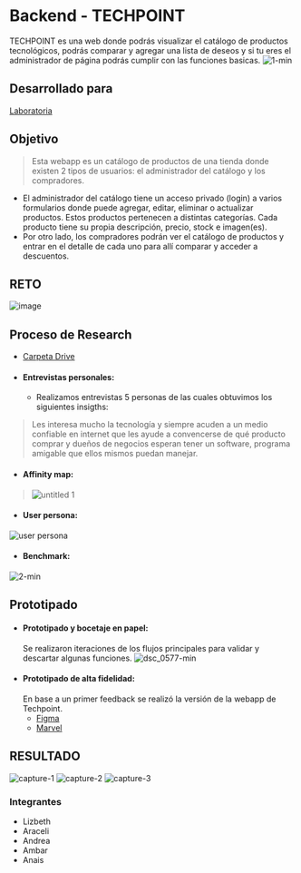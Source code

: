 # Backend - TECHPOINT
TECHPOINT es una web donde podrás visualizar el catálogo de productos tecnológicos, podrás comparar y agregar una lista de deseos y si tu eres el administrador de página podrás cumplir con las funciones basicas.
![1-min](https://user-images.githubusercontent.com/32288883/38039645-51578f9c-3273-11e8-90a3-77067e7ddb5a.png)
## Desarrollado para
[Laboratoria](http://laboratoria.la)
## Objetivo
> Esta webapp es un catálogo de productos de una tienda donde existen 2 tipos de usuarios: el administrador del catálogo y los compradores.
* El administrador del catálogo tiene un acceso privado (login) a varios formularios donde puede agregar, editar, eliminar o actualizar productos. Estos productos pertenecen a distintas categorías. Cada producto tiene su propia descripción, precio, stock e imagen(es).
* Por otro lado, los compradores podrán ver el catálogo de productos y entrar en el detalle de cada uno para allí comparar y acceder a descuentos.
## RETO
![image](https://user-images.githubusercontent.com/32307145/38041041-6a920886-3276-11e8-91b6-7dc403f290e8.png)
## Proceso de Research
* [Carpeta Drive](https://drive.google.com/drive/folders/1qxnqfuqS6z_MrGamFfKL5ZbO6tBZGIIk?usp=sharing)
* #### Entrevistas personales:
  * Realizamos entrevistas 5 personas de las cuales obtuvimos los siguientes insigths:
> Les interesa mucho la tecnología y siempre acuden a un medio confiable en internet que les ayude a convencerse de qué producto comprar y dueños de negocios esperan tener un software, programa amigable que ellos mismos puedan manejar.
* #### Affinity map:
>![untitled 1](https://user-images.githubusercontent.com/32288883/38038919-bbce5eca-3271-11e8-9cfc-cf47078f5352.jpg)
* #### User persona:
![user persona](https://user-images.githubusercontent.com/32307145/38040234-a4d91e82-3274-11e8-9004-9ec2f0886563.png)
* #### Benchmark:
![2-min](https://user-images.githubusercontent.com/32288883/38040536-56c41a8e-3275-11e8-9f68-0fe7e3d50fd4.png)
## Prototipado
* #### Prototipado y bocetaje en papel:
  Se realizaron iteraciones de los flujos principales para validar y descartar algunas funciones.
  ![dsc_0577-min](https://user-images.githubusercontent.com/32288883/38041011-56c19966-3276-11e8-882e-d15e098eec7f.JPG)
* #### Prototipado de alta fidelidad:
  En base a un primer feedback se realizó la versión de la webapp de Techpoint.
  * [Figma](https://www.figma.com/file/VrL2oSC4zdj1NDBKEdLihmYn/Backend?node-id=8%3A1)
  * [Marvel](https://marvelapp.com/151879d6/screen/40364827)
## RESULTADO
![capture-1](https://user-images.githubusercontent.com/32307145/38041135-a2695ba6-3276-11e8-9496-b6479a0ab130.png)
![capture-2](https://user-images.githubusercontent.com/32282183/38041852-74ed1e72-3278-11e8-8eb0-d01e55c12fed.png)
![capture-3](https://user-images.githubusercontent.com/32282183/38041879-84c5b17e-3278-11e8-8e53-b2cc8e53df72.png)
### Integrantes
* Lizbeth
* Araceli
* Andrea
* Ambar
* Anais
